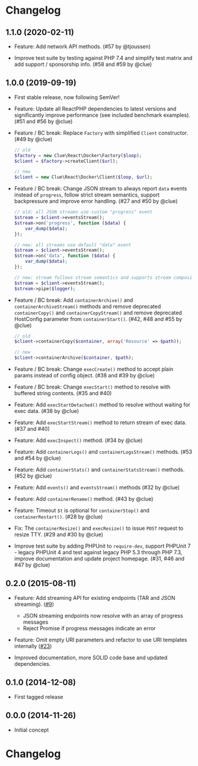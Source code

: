# Changelog

## 1.1.0 (2020-02-11)

*   Feature: Add network API methods.
    (#57 by @tjoussen)

*   Improve test suite by testing against PHP 7.4 and simplify test matrix
    and add support / sponsorship info.
    (#58 and #59 by @clue)

## 1.0.0 (2019-09-19)

*   First stable release, now following SemVer!

*   Feature: Update all ReactPHP dependencies to latest versions and
    significantly improve performance (see included benchmark examples).
    (#51 and #56 by @clue)

*   Feature / BC break: Replace `Factory` with simplified `Client` constructor.
    (#49 by @clue)

    ```php
    // old
    $factory = new Clue\React\Docker\Factory($loop);
    $client = $factory->createClient($url);

    // new
    $client = new Clue\React\Docker\Client($loop, $url);
    ```

*   Feature / BC break: Change JSON stream to always report `data` events instead of `progress`,
    follow strict stream semantics, support backpressure and improve error handling.
    (#27 and #50 by @clue)

    ```php
    // old: all JSON streams use custom "progress" event
    $stream = $client->eventsStream();
    $stream->on('progress', function ($data) {
        var_dump($data);
    });

    // new: all streams use default "data" event
    $stream = $client->eventsStream();
    $stream->on('data', function ($data) {
        var_dump($data);
    });

    // new: stream follows stream semantics and supports stream composition
    $stream = $client->eventsStream();
    $stream->pipe($logger);
    ```

*   Feature / BC break: Add `containerArchive()` and `containerArchiveStream()` methods and
    remove deprecated `containerCopy()` and `containerCopyStream()` and
    remove deprecated HostConfig parameter from `containerStart()`.
    (#42, #48 and #55 by @clue)

    ```php
    // old
    $client->containerCopy($container, array('Resource' => $path));

    // new
    $client->containerArchive($container, $path);
    ```

*   Feature / BC break: Change `execCreate()` method to accept plain params instead of config object.
    (#38 and #39 by @clue)

*   Feature / BC break: Change `execStart()` method to resolve with buffered string contents.
    (#35 and #40)

*   Feature: Add `execStartDetached()` method to resolve without waiting for exec data.
    (#38 by @clue)

*   Feature: Add `execStartStream()` method to return stream of exec data.
    (#37 and #40)

*   Feature: Add `execInspect()` method.
    (#34 by @clue)

*   Feature: Add `containerLogs()` and `containerLogsStream()` methods.
    (#53 and #54 by @clue)

*   Feature: Add `containerStats()` and `containerStatsStream()` methods.
    (#52 by @clue)

*   Feature: Add `events()` and `eventsStream()` methods
    (#32 by @clue)

*   Feature: Add `containerRename()` method.
    (#43 by @clue)

*   Feature: Timeout `$t` is optional for `containerStop()` and `containerRestart()`.
    (#28 by @clue)

*   Fix: The `containerResize()` and  `execResize()` to issue `POST` request to resize TTY.
    (#29 and #30 by @clue)

*   Improve test suite by adding PHPUnit to `require-dev`, support PHPUnit 7 - legacy PHPUnit 4
    and test against legacy PHP 5.3 through PHP 7.3,
    improve documentation and update project homepage.
    (#31, #46 and #47 by @clue)

## 0.2.0 (2015-08-11)

* Feature: Add streaming API for existing endpoints (TAR and JSON streaming).
  ([#9](https://github.com/clue/php-docker-react/pull/9))
  * JSON streaming endpoints now resolve with an array of progress messages
  * Reject Promise if progress messages indicate an error

* Feature: Omit empty URI parameters and refactor to use URI templates internally
  ([#23](https://github.com/clue/php-docker-react/pull/23))

* Improved documentation, more SOLID code base and updated dependencies.

## 0.1.0 (2014-12-08)

* First tagged release

## 0.0.0 (2014-11-26)

* Initial concept
# Changelog
